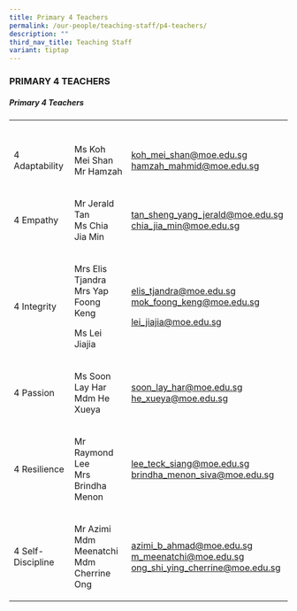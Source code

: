 ```yaml
---
title: Primary 4 Teachers
permalink: /our-people/teaching-staff/p4-teachers/
description: ""
third_nav_title: Teaching Staff
variant: tiptap
---
```

<h3>PRIMARY 4 TEACHERS</h3>
<h5>Primary 4 Teachers</h5>
<table style="minWidth: 75px">
<colgroup>
<col>
<col>
<col>
</colgroup>
<tbody>
<tr>
<th rowspan="1" colspan="1">
<p></p>
</th>
<th rowspan="1" colspan="1">
<p></p>
</th>
<th rowspan="1" colspan="1">
<p></p>
</th>
</tr>
<tr>
<td rowspan="1" colspan="1">
<p>4 Adaptability</p>
</td>
<td rowspan="1" colspan="1">
<p>Ms Koh Mei Shan
<br>Mr Hamzah</p>
</td>
<td rowspan="1" colspan="1">
<p><a href="mailto:koh_mei_shan@moe.edu.sg" rel="noopener noreferrer nofollow" target="_blank">koh_mei_shan@moe.edu.sg</a> 
<br><a href="mailto:hamzah_mahmid@moe.edu.sg" rel="noopener noreferrer nofollow" target="_blank">hamzah_mahmid@moe.edu.sg</a>
</p>
</td>
</tr>
<tr>
<td rowspan="1" colspan="1">
<p>4 Empathy</p>
</td>
<td rowspan="1" colspan="1">
<p>Mr Jerald Tan
<br>Ms Chia Jia Min</p>
</td>
<td rowspan="1" colspan="1">
<p><a href="mailto:tan_sheng_yang_jerald@moe.edu.sg" rel="noopener noreferrer nofollow" target="_blank">tan_sheng_yang_jerald@moe.edu.sg</a>
<br><a href="mailto:chia_jia_min@moe.edu.sg" rel="noopener noreferrer nofollow" target="_blank">chia_jia_min@moe.edu.sg</a>
</p>
</td>
</tr>
<tr>
<td rowspan="1" colspan="1">
<p>4 Integrity
<br>
</p>
</td>
<td rowspan="1" colspan="1">
<p>Mrs Elis Tjandra
<br>Mrs Yap Foong Keng</p>
<p>Ms Lei Jiajia</p>
</td>
<td rowspan="1" colspan="1">
<p><a href="mailto:elis_tjandra@moe.edu.sg" rel="noopener noreferrer nofollow" target="_blank">elis_tjandra@moe.edu.sg</a> 
<br><a href="mailto:mok_foong_keng@moe.edu.sg" rel="noopener noreferrer nofollow" target="_blank">mok_foong_keng@moe.edu.sg</a>
</p>
<p><a href="mailto:lei_jiajia@moe.edu.sg" rel="noopener noreferrer nofollow" target="_blank">lei_jiajia@moe.edu.sg</a>
</p>
</td>
</tr>
<tr>
<td rowspan="1" colspan="1">
<p>4 Passion</p>
</td>
<td rowspan="1" colspan="1">
<p>Ms Soon Lay Har
<br>Mdm He Xueya</p>
</td>
<td rowspan="1" colspan="1">
<p><a href="mailto:soon_lay_har@moe.edu.sg" rel="noopener noreferrer nofollow" target="_blank">soon_lay_har@moe.edu.sg</a> 
<br><a href="mailto:he_xueya@moe.edu.sg" rel="noopener noreferrer nofollow" target="_blank">he_xueya@moe.edu.sg</a>
</p>
</td>
</tr>
<tr>
<td rowspan="1" colspan="1">
<p>4 Resilience</p>
</td>
<td rowspan="1" colspan="1">
<p>Mr Raymond Lee
<br>Mrs Brindha Menon
<br>
</p>
</td>
<td rowspan="1" colspan="1">
<p><a href="mailto:lee_teck_siang@moe.edu.sg" rel="noopener noreferrer nofollow" target="_blank">lee_teck_siang@moe.edu.sg</a> 
<br><a href="mailto:brindha_menon_siva@moe.edu.sg" rel="noopener noreferrer nofollow" target="_blank">brindha_menon_siva@moe.edu.sg</a>
</p>
</td>
</tr>
<tr>
<td rowspan="1" colspan="1">
<p>4 Self-Discipline</p>
</td>
<td rowspan="1" colspan="1">
<p>Mr Azimi
<br>Mdm Meenatchi
<br>Mdm Cherrine Ong</p>
</td>
<td rowspan="1" colspan="1">
<p><a href="mailto:azimi_b_ahmad@moe.edu.sg" rel="noopener noreferrer nofollow" target="_blank">azimi_b_ahmad@moe.edu.sg</a> 
<br><a href="mailto:m_meenatchi@moe.edu.sg" rel="noopener noreferrer nofollow" target="_blank">m_meenatchi@moe.edu.sg</a> 
<br><a href="mailto:ong_shi_ying_cherrine@moe.edu.sg" rel="noopener noreferrer nofollow" target="_blank">ong_shi_ying_cherrine@moe.edu.sg</a>
</p>
</td>
</tr>
</tbody>
</table>
<p></p>